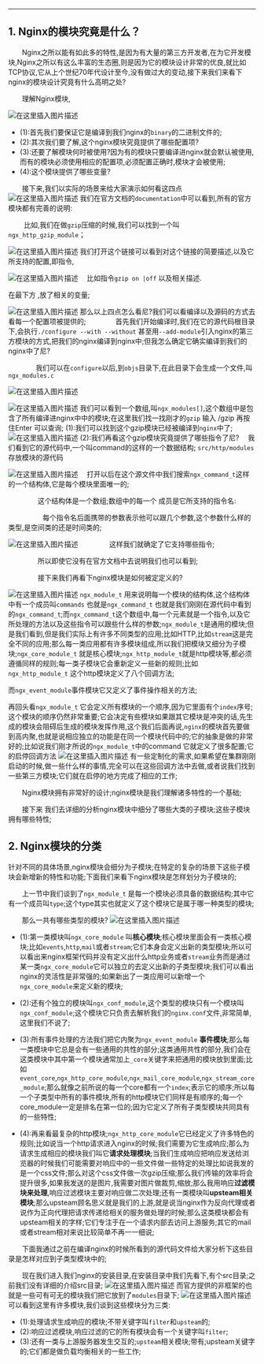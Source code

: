 

---

##  1. Nginx的模块究竟是什么？

　　Nginx之所以能有如此多的特性,是因为有大量的第三方开发者,在为它开发模块,Nginx之所以有这么丰富的生态圈,则是因为它的模块设计非常的优良,就比如TCP协议,它从上个世纪70年代设计至今,没有做过大的变动,接下来我们来看下nginx的模块设计究竟有什么高明之处?

　　理解Nginx模块,

![在这里插入图片描述](https://i-blog.csdnimg.cn/blog_migrate/06e45d938244a8953509500d32e6b2df.png)

 - (1):首先我们要保证它是编译到我们nginx的`binary`的二进制文件的;
 - (2):其次我们要了解,这个nginx模块究竟提供了哪些配置项?
 - (3):还要了解模块何时被使用?因为有的模块只要编译进nginx就会默认被使用,而有的模块必须使用相应的配置项,必须配置正确时,模块才会被使用;
 - (4):这个模块提供了哪些变量?

　　接下来,我们以实际的场景来给大家演示如何看这四点
　　![在这里插入图片描述](https://i-blog.csdnimg.cn/blog_migrate/226cd2aca72d4396ed2ef3091269d705.png)
我们在官方文档的`documentation`中可以看到,所有的官方模块都有完善的说明:

　　 比如,我们在做`gzip`压缩的时候,我们可以找到一个叫`ngx_http_gzip_module`；

![在这里插入图片描述](https://i-blog.csdnimg.cn/blog_migrate/e98546ef6866bf116394df0688e5c38e.png)
我们打开这个链接可以看到对这个链接的简要描述,以及它所支持的配置,即指令,

![在这里插入图片描述](https://i-blog.csdnimg.cn/blog_migrate/68de3873b32890901162f79fd7c0b75d.png)
　比如指令`gzip on |off` 以及相关描述.

在最下方 ,放了相关的变量;

![在这里插入图片描述](https://i-blog.csdnimg.cn/blog_migrate/d6009f322fe6872d452e65a74039b86a.png)
那么以上四点怎么看尼?我们可以看编译以及源码的方式去看每一个配置项被提供的;
　　　　首先我们开始编译时,我们在它的源代码根目录下,会执行`./configure --with --without` 甚至用`--add-module`引入nginx的第三方模块的方式,把我们的nginx编译到nginx中;但我怎么确定它确实编译到我们的nginx中了尼?

　　　　我们可以在`configure`以后,到`objs`目录下,在此目录下会生成一个文件,叫`ngx_modules.c`

![在这里插入图片描述](https://i-blog.csdnimg.cn/blog_migrate/3909089aa23b1bf10317c6601704b15e.png)

![在这里插入图片描述](https://i-blog.csdnimg.cn/blog_migrate/a995dee5d2d7a0b66ed533f025f00943.png)
我们可以看到一个数组,叫`ngx_modules[]`,这个数组中是包含了所有编译进nginx中中的模块;在这里我们找一找刚才的`gzip`
输入 /gzip 再按住Enter 可以查询;
(1):我们可以找到这个gzip模块已经被编译到`nginx`中了;
![在这里插入图片描述](https://i-blog.csdnimg.cn/blog_migrate/54eb264e5a118f3a3c5d4d6833f236f1.png)
(2):我们再看这个gzip模块究竟提供了哪些指令了尼?
　我们看到它的源代码中,一个叫command的这样的一个数据结构;
`src/http/modules` 存放模块的源代码

![在这里插入图片描述](https://i-blog.csdnimg.cn/blog_migrate/452c21141ede0a13956f4cb60e2040fc.png)
　打开以后在这个源文件中我们搜索`ngx_command_t`这样的一个结构体,它是每个模块里面唯一的;

　　　　   这个结构体是一个数组;数组中的每一个 成员是它所支持的指令名:

　　　　　每个指令名后面携带的参数表示他可以跟几个参数,这个参数什么样的类型,是空间类的还是时间类的;

![在这里插入图片描述](https://i-blog.csdnimg.cn/blog_migrate/354d319eaf0f98364a30a5ba54ea1e47.png)
 　　　　 这样我们就确定了它支持哪些指令;

　　　　  所以即使它没有在官方文档中去说明我们也可以看到;

　　　　  接下来我们再看下nginx模块是如何被定定义的?

![在这里插入图片描述](https://i-blog.csdnimg.cn/blog_migrate/67b2ed71e3ddd696662d0e4631e927e2.png)
`ngx_module_t` 用来说明每一个模块的结构体,这个结构体中有一个成员叫`commands` 也就是`ngx_command_t` 也就是我们刚刚在源代码中看到的`ngx_command_t`;而`ngx_command_t`这个数组中,每一个元素就是一个指令,以及它所处理的方法以及这些指令可以跟些什么样的参数;`ngx_module_t`是通用的模块;但是我们看到,但是我们实际上有许多不同类型的应用;比如HTTP,比如`stream`这是完全不同的应用;那么每一类应用都有许多模块组成,所以我们把模块又细分为子模块;`ngx_core_module_t` 就是核心模块;`ngx_http_module_t`就是http模块等,都必须遵循同样的规则;每一类子模块它会重新定义一些新的规则;比如`ngx_http_module_t` 这个http模块定义了八个回调方法;

而`ngx_event_module`事件模块它又定义了事件操作相关的方法;

再回头看`ngx_module_t` 它会定义所有模块的一个顺序,因为它里面有个`index`序号;这个模块的顺序仍然非常重要;它会决定有些模块如果跟其它模块是冲突的话,先生成的模块会阻碍后生成的模块发挥作用,这个我们后面再说,`nginx`的模块首先要做到高内聚,也就是说相应独立的功能是在同一个模块代码中的;它的抽象是做的非常好的;比如说我们刚才所说的`ngx_module_t`中的command 它就定义了很多配置;它的启停回调方法
![在这里插入图片描述](https://i-blog.csdnimg.cn/blog_migrate/c47d50c8013a310f9b27da2dd4d63f91.png)
有一些定制化的需求,如果希望在集群刚刚启动的时候,做一些什么样的事情,完全可以在这些回调方法中去做,或者说我们找到一些第三方模块;它们就在启停的地方完成了相应的工作;

　　Nginx模块拥有非常好的设计;nginx模块是我们理解诸多特性的一个基础;

　　接下来 我们去详细的分析nginx模块中细分了哪些大类的子模块;这些子模块拥有哪些特性;

##  2. Nginx模块的分类
针对不同的具体场景,nginx模块会细分为子模块;在特定的复杂的场景下这些子模块会新增新的特性和功能;下面我们来看下nginx模块是怎样划分为子模块的;

　　上一节中我们谈到了`ngx_module_t` 是每一个模块必须具备的数据结构;其中它有一个成员叫`type`;这个type其实也就定义了这个模块它是属于哪一种类型的模块;

　　那么一共有哪些类型的模块?
![在这里插入图片描述](https://i-blog.csdnimg.cn/blog_migrate/783643ee226318fc4ac4e38b47bf327d.png)

 - (1):第一类模块叫`ngx_core_module`  叫**核心模块**;核心模块里面会有一类核心模块;比如`events`,`http`,`mail`或者`stream`;它们本身会定义出新的类型模块;所以可以看出来nginx框架代码并没有定义出什么http业务或者`stream`业务而是通过某一类`ngx_core_module`它可以独立的去定义出新的子类型模块;我们可以看出nginx的灵活性是非常强的;如果新出了一类应用可以新增一个`ngx_core_module`来定义新的模块;

 - (2):还有个独立的模块叫`ngx_conf_module`,这个类型的模块只有一个模块叫`ngx_conf_module`;这个模块它只负责去解析我们的`nginx.conf`文件,非常简单,这里我们不说了;　　　

 - (3):所有事件处理的方法我们把它内聚为`ngx_event_module`
   **事件模块**;那么每一类模块中它总是会有一些通用的共性的部分;这类通用共性的部分,我们会在这类模块中其中第一个模块通常加上`_core`关键字来把通用的模块放到里面;比如`event_core`,`ngx_http_core_module`,`ngx_mail_core_module`,`ngx_stream_core_module`;那么就像之前所说的每一个core都有一个`index`;表示它的顺序;所以每一个子类型中所有的事件模块,所有的http模块它们同样是有顺序的;每一个core_module一定是排名在第一位的;因为它定义了所有子类型模块共同具有的一些特性;

 - (4):再来看最复杂的http模块;`ngx_http_core_module`它已经定义了许多特色的规则;比如说当一个http请求进入nginx的时候;我们需要为它生成响应;那么为请求生成相应的模块我们叫它**请求处理模块**;当我们生成响应把响应发送给浏览器的时候我们可能需要对响应中的一些文件做一些特定的处理比如说我发的是一个css文件;那么对这个css文件做一次gzip压缩;那么我们传输的效率将会提升很多,如果我发送的是图片,我需要对图片做裁剪,缩放;那么我用响应**过滤模块来处理**,响应过滤模块主要对响应做二次处理;还有一类模块叫**upsteam相关模块**;那么upsteam顾名思义就是我们的上游,就是说当nginx作为反向代理或者说作为正向代理把请求传递给相关的服务做处理的时候;那么这类模块都会有upsteam相关的字样;它们专注于在一个请求内部去访问上游服务;其它的mail或者stream相对来说比较简单不再一一细说;

　　下面我通过之前在编译nginx的时候所看到的源代码文件给大家分析下这些目录是怎样对应到子类型模块中的;

　　现在我们进入我们nginx的安装目录,在安装目录中我们先看下,有个src目录;之前我们没有详细的介绍src目录;
![在这里插入图片描述](https://i-blog.csdnimg.cn/blog_migrate/398814c4dc99fe2354eddb96bbb6904c.png)
而官方提供的非框架的也就是一些可有可无的模块我们把它放到了`modules`目录下;
![在这里插入图片描述](https://i-blog.csdnimg.cn/blog_migrate/8cd82ff606a9936c49ec9e84f4f218e0.png)
可以看到这里有许多模块,我们谈到这些模块分为三类:

 - (1):处理请求生成响应的模块;不带关键字叫`filter`和`upsteam`的;
 - (2):响应过滤模块,响应过滤的它的所有模块会有一个关键字叫`filter`;
 - (3):还有一类与上游服务器发生交互的;`upsteam`相关模块;带有;upsteam关键字的;它们都是做负载均衡相关的一些工作;

